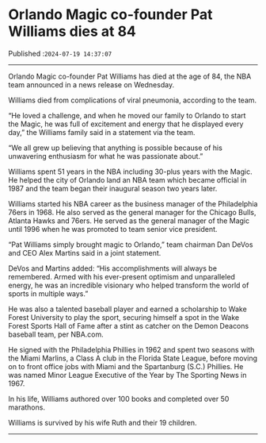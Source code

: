# Orlando Magic co-founder Pat Williams dies at 84

Published :`2024-07-19 14:37:07`

---

Orlando Magic co-founder Pat Williams has died at the age of 84, the NBA team announced in a news release on Wednesday.

Williams died from complications of viral pneumonia, according to the team.

“He loved a challenge, and when he moved our family to Orlando to start the Magic, he was full of excitement and energy that he displayed every day,” the Williams family said in a statement via the team.

“We all grew up believing that anything is possible because of his unwavering enthusiasm for what he was passionate about.”

Williams spent 51 years in the NBA including 30-plus years with the Magic. He helped the city of Orlando land an NBA team which became official in 1987 and the team began their inaugural season two years later.

Williams started his NBA career as the business manager of the Philadelphia 76ers in 1968. He also served as the general manager for the Chicago Bulls, Atlanta Hawks and 76ers. He served as the general manager of the Magic until 1996 when he was promoted to team senior vice president.

“Pat Williams simply brought magic to Orlando,” team chairman Dan DeVos and CEO Alex Martins said in a joint statement.

DeVos and Martins added: “His accomplishments will always be remembered. Armed with his ever-present optimism and unparalleled energy, he was an incredible visionary who helped transform the world of sports in multiple ways.”

He was also a talented baseball player and earned a scholarship to Wake Forest University to play the sport, securing himself a spot in the Wake Forest Sports Hall of Fame after a stint as catcher on the Demon Deacons baseball team, per NBA.com.

He signed with the Philadelphia Phillies in 1962 and spent two seasons with the Miami Marlins, a Class A club in the Florida State League, before moving on to front office jobs with Miami and the Spartanburg (S.C.) Phillies. He was named Minor League Executive of the Year by The Sporting News in 1967.

In his life, Williams authored over 100 books and completed over 50 marathons.

Williams is survived by his wife Ruth and their 19 children.

---

